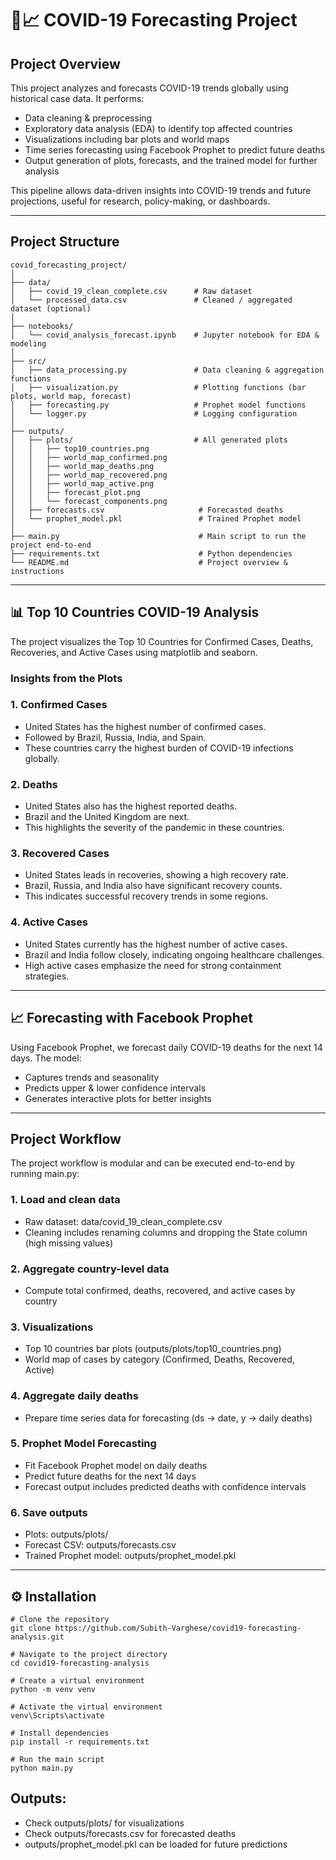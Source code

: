 # 🦠📈 COVID-19 Forecasting Project

## Project Overview

This project analyzes and forecasts COVID-19 trends globally using historical case data. It performs:

- Data cleaning & preprocessing
- Exploratory data analysis (EDA) to identify top affected countries
- Visualizations including bar plots and world maps
- Time series forecasting using Facebook Prophet to predict future deaths
- Output generation of plots, forecasts, and the trained model for further analysis

This pipeline allows data-driven insights into COVID-19 trends and future projections, useful for research, policy-making, or dashboards.

---
## Project Structure

```
covid_forecasting_project/
│
├── data/
│   ├── covid_19_clean_complete.csv      # Raw dataset
│   └── processed_data.csv               # Cleaned / aggregated dataset (optional)
│
├── notebooks/
│   └── covid_analysis_forecast.ipynb    # Jupyter notebook for EDA & modeling
│
├── src/
│   ├── data_processing.py               # Data cleaning & aggregation functions
│   ├── visualization.py                 # Plotting functions (bar plots, world map, forecast)
│   ├── forecasting.py                   # Prophet model functions
│   └── logger.py                        # Logging configuration
│
├── outputs/
│   ├── plots/                           # All generated plots
│   │   ├── top10_countries.png
│   │   ├── world_map_confirmed.png
│   │   ├── world_map_deaths.png
│   │   ├── world_map_recovered.png
│   │   ├── world_map_active.png
│   │   ├── forecast_plot.png
│   │   └── forecast_components.png
│   ├── forecasts.csv                     # Forecasted deaths
│   └── prophet_model.pkl                 # Trained Prophet model
│
├── main.py                               # Main script to run the project end-to-end
├── requirements.txt                      # Python dependencies
└── README.md                             # Project overview & instructions

```
---

## 📊 Top 10 Countries COVID-19 Analysis

The project visualizes the Top 10 Countries for Confirmed Cases, Deaths, Recoveries, and Active Cases using matplotlib and seaborn.

### Insights from the Plots

### 1️. Confirmed Cases
- United States has the highest number of confirmed cases.
- Followed by Brazil, Russia, India, and Spain.
- These countries carry the highest burden of COVID-19 infections globally.

### 2️. Deaths
- United States also has the highest reported deaths.
- Brazil and the United Kingdom are next.
- This highlights the severity of the pandemic in these countries.

### 3. Recovered Cases
- United States leads in recoveries, showing a high recovery rate.
- Brazil, Russia, and India also have significant recovery counts.
- This indicates successful recovery trends in some regions.

### 4. Active Cases
- United States currently has the highest number of active cases.
- Brazil and India follow closely, indicating ongoing healthcare challenges.
- High active cases emphasize the need for strong containment strategies.
  
---
## 📈 Forecasting with Facebook Prophet

Using Facebook Prophet, we forecast daily COVID-19 deaths for the next 14 days.
The model:

- Captures trends and seasonality
- Predicts upper & lower confidence intervals
- Generates interactive plots for better insights
---
## Project Workflow

The project workflow is modular and can be executed end-to-end by running main.py:

### 1. Load and clean data
- Raw dataset: data/covid_19_clean_complete.csv
- Cleaning includes renaming columns and dropping the State column (high missing values)

### 2. Aggregate country-level data
- Compute total confirmed, deaths, recovered, and active cases by country

### 3. Visualizations
- Top 10 countries bar plots (outputs/plots/top10_countries.png)
- World map of cases by category (Confirmed, Deaths, Recovered, Active)

### 4. Aggregate daily deaths
- Prepare time series data for forecasting (ds → date, y → daily deaths)

### 5. Prophet Model Forecasting
- Fit Facebook Prophet model on daily deaths
- Predict future deaths for the next 14 days
- Forecast output includes predicted deaths with confidence intervals

### 6. Save outputs
- Plots: outputs/plots/
- Forecast CSV: outputs/forecasts.csv
- Trained Prophet model: outputs/prophet_model.pkl

--- 

## ⚙️ Installation

```
# Clone the repository
git clone https://github.com/Subith-Varghese/covid19-forecasting-analysis.git

# Navigate to the project directory
cd covid19-forecasting-analysis

# Create a virtual environment
python -m venv venv

# Activate the virtual environment
venv\Scripts\activate

# Install dependencies
pip install -r requirements.txt

# Run the main script
python main.py

```

## Outputs:

- Check outputs/plots/ for visualizations
- Check outputs/forecasts.csv for forecasted deaths
- outputs/prophet_model.pkl can be loaded for future predictions
